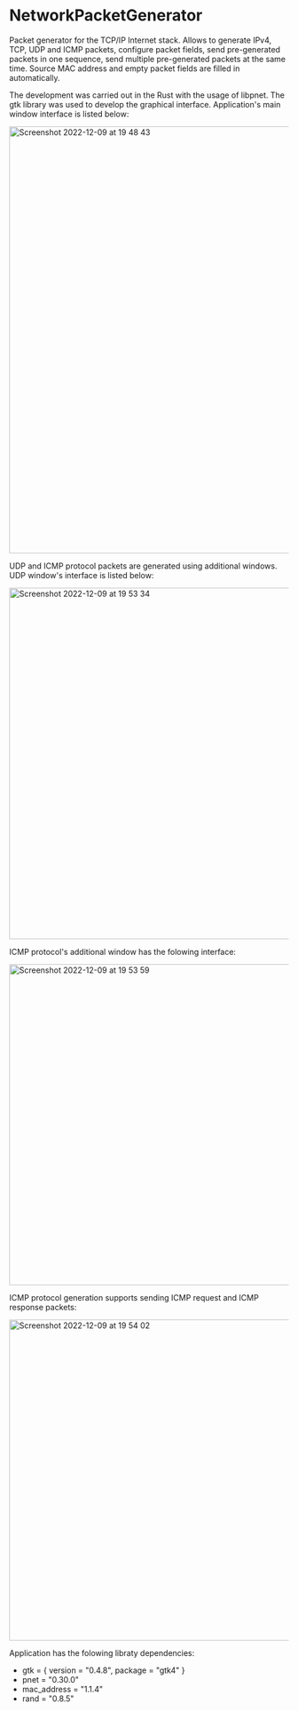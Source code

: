 # NetworkPacketGenerator

Packet generator for the TCP/IP Internet stack. Allows to generate IPv4, TCP, UDP and ICMP packets, configure packet fields, send pre-generated packets in one sequence, send multiple pre-generated packets at the same time. Source MAC address and empty packet fields are filled in automatically.

The development was carried out in the Rust with the usage of libpnet. The gtk library was used to develop the graphical interface. Application's main window interface is listed below:

<img width="769" alt="Screenshot 2022-12-09 at 19 48 43" src="https://user-images.githubusercontent.com/39829227/206752675-43f221ed-c4f0-4617-b3c2-6811a100b215.png">

UDP and ICMP protocol packets are generated using additional windows. UDP window's interface is listed below:

<img width="633" alt="Screenshot 2022-12-09 at 19 53 34" src="https://user-images.githubusercontent.com/39829227/206754126-6d745919-e952-498f-b04e-79b5d86050e7.png">

ICMP protocol's additional window has the folowing interface:

<img width="578" alt="Screenshot 2022-12-09 at 19 53 59" src="https://user-images.githubusercontent.com/39829227/206754316-e6ccca6b-9a98-44f5-8b9a-59b12a732204.png">

ICMP protocol generation supports sending ICMP request and ICMP response packets:

<img width="578" alt="Screenshot 2022-12-09 at 19 54 02" src="https://user-images.githubusercontent.com/39829227/206754837-a6fb4798-f8b1-4e4f-bdf5-9f13e0b6b52b.png">

Application has the folowing libraty dependencies:

- gtk = { version = "0.4.8", package = "gtk4" }
- pnet = "0.30.0"
- mac_address = "1.1.4"
- rand = "0.8.5"
